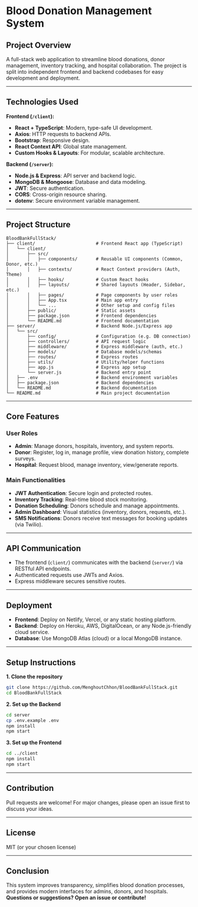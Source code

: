 
# Blood Donation Management System

## Project Overview

A full-stack web application to streamline blood donations, donor management, inventory tracking, and hospital collaboration. The project is split into independent frontend and backend codebases for easy development and deployment.

---

## Technologies Used

**Frontend (`/client`):**
- **React + TypeScript**: Modern, type-safe UI development.
- **Axios**: HTTP requests to backend APIs.
- **Bootstrap**: Responsive design.
- **React Context API**: Global state management.
- **Custom Hooks & Layouts**: For modular, scalable architecture.

**Backend (`/server`):**
- **Node.js & Express**: API server and backend logic.
- **MongoDB & Mongoose**: Database and data modeling.
- **JWT**: Secure authentication.
- **CORS**: Cross-origin resource sharing.
- **dotenv**: Secure environment variable management.

---

## Project Structure

```plaintext
BloodBankFullStack/
├── client/                       # Frontend React app (TypeScript)
│   └── client/
│       ├── src/
│       │   ├── components/       # Reusable UI components (Common, Donor, etc.)
│       │   ├── contexts/         # React Context providers (Auth, Theme)
│       │   ├── hooks/            # Custom React hooks
│       │   ├── layouts/          # Shared layouts (Header, Sidebar, etc.)
│       │   ├── pages/            # Page components by user roles
│       │   ├── App.tsx           # Main app entry
│       │   └── ...               # Other setup and config files
│       ├── public/               # Static assets
│       ├── package.json          # Frontend dependencies
│       └── README.md             # Frontend documentation
├── server/                       # Backend Node.js/Express app
│   └── src/
│       ├── config/               # Configuration (e.g. DB connection)
│       ├── controllers/          # API request logic
│       ├── middleware/           # Express middleware (auth, etc.)
│       ├── models/               # Database models/schemas
│       ├── routes/               # Express routes
│       ├── utils/                # Utility/helper functions
│       ├── app.js                # Express app setup
│       └── server.js             # Backend entry point
│   ├── .env                      # Backend environment variables
│   ├── package.json              # Backend dependencies
│   └── README.md                 # Backend documentation
└── README.md                     # Main project documentation
```

---

## Core Features

### User Roles
- **Admin**: Manage donors, hospitals, inventory, and system reports.
- **Donor**: Register, log in, manage profile, view donation history, complete surveys.
- **Hospital**: Request blood, manage inventory, view/generate reports.

### Main Functionalities
- **JWT Authentication**: Secure login and protected routes.
- **Inventory Tracking**: Real-time blood stock monitoring.
- **Donation Scheduling**: Donors schedule and manage appointments.
- **Admin Dashboard**: Visual statistics (inventory, donors, requests, etc.).
- **SMS Notifications**: Donors receive text messages for booking updates (via Twilio).

---

## API Communication

- The frontend (`client/`) communicates with the backend (`server/`) via RESTful API endpoints.
- Authenticated requests use JWTs and Axios.
- Express middleware secures sensitive routes.

---

## Deployment

- **Frontend**: Deploy on Netlify, Vercel, or any static hosting platform.
- **Backend**: Deploy on Heroku, AWS, DigitalOcean, or any Node.js-friendly cloud service.
- **Database**: Use MongoDB Atlas (cloud) or a local MongoDB instance.

---

## Setup Instructions

**1. Clone the repository**
```bash
git clone https://github.com/MenghoutChhon/BloodBankFullStack.git
cd BloodBankFullStack
```

**2. Set up the Backend**
```bash
cd server
cp .env.example .env
npm install
npm start
```

**3. Set up the Frontend**
```bash
cd ../client
npm install
npm start
```

---

## Contribution

Pull requests are welcome! For major changes, please open an issue first to discuss your ideas.

---

## License

MIT (or your chosen license)

---

## Conclusion

This system improves transparency, simplifies blood donation processes, and provides modern interfaces for admins, donors, and hospitals.  
**Questions or suggestions? Open an issue or contribute!**
